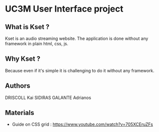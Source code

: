 # UC3M User Interface project
## What is Kset ?
Kset is an audio streaming website. The application is done without any framework in plain html, css, js.
## Why Kset ?
Because even if it's simple it is challenging to do it without any framework.
## Authors
DRISCOLL Kai
SIDIRAS GALANTE Adrianos


## Materials
- Guide on CSS grid : https://www.youtube.com/watch?v=705XCEruZFs
